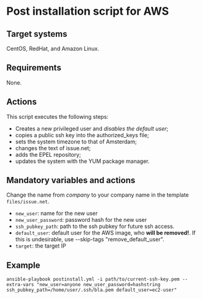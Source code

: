 # Post installation script for AWS

## Target systems
CentOS, RedHat, and Amazon Linux.

## Requirements
None.

## Actions
This script executes the following steps: 

- Creates a new privileged user and *disables the default user*;
- copies a public ssh key into the authorized_keys file;
- sets the system timezone to that of Amsterdam; 
- changes the text of issue.net;
- adds the EPEL repository;
- updates the system with the YUM package manager.

## Mandatory variables and actions
Change the name from _company_ to your company name in the template `files/issue.net`. 

- `new_user`: name for the new user
- `new_user_password`: password hash for the new user
- `ssh_pubkey_path`: path to the ssh pubkey for future ssh access.
- `default_user`: default user for the AWS image, who **will be removed!**. If this is undesirable, use --skip-tags "remove_default_user".
- `target`: the target IP

## Example
 `ansible-playbook postinstall.yml -i path/to/current-ssh-key.pem --extra-vars "new_user=anyone new_user_password=hashstring ssh_pubkey_path=/home/user/.ssh/bla.pem default_user=ec2-user"`

